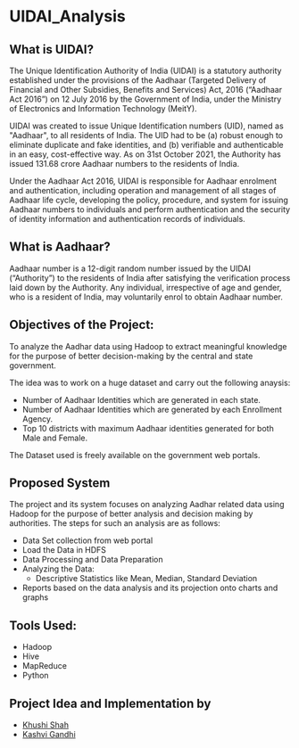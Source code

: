 # UIDAI_Analysis

## What is UIDAI?
The Unique Identification Authority of India (UIDAI) is a statutory authority established under the provisions of the Aadhaar (Targeted Delivery of Financial and Other Subsidies, Benefits and Services) Act, 2016 (“Aadhaar Act 2016”) on 12 July 2016 by the Government of India, under the Ministry of Electronics and Information Technology (MeitY).



UIDAI was created to issue Unique Identification numbers (UID), named as "Aadhaar", to all residents of India. The UID had to be (a) robust enough to eliminate duplicate and fake identities, and (b) verifiable and authenticable in an easy, cost-effective way. As on 31st October 2021, the Authority has issued 131.68 crore Aadhaar numbers to the residents of India.



Under the Aadhaar Act 2016, UIDAI is responsible for Aadhaar enrolment and authentication, including operation and management of all stages of Aadhaar life cycle, developing the policy, procedure, and system for issuing Aadhaar numbers to individuals and perform authentication and the security of identity information and authentication records of individuals.

##  What is Aadhaar?
Aadhaar number is a 12-digit random number issued by the UIDAI (“Authority”) to the residents of India after satisfying the verification process laid down by the Authority. Any individual, irrespective of age and gender, who is a resident of India, may voluntarily enrol to obtain Aadhaar number. 

## Objectives of the Project:
To analyze the Aadhar data using Hadoop to extract meaningful knowledge for the purpose of better decision-making by the central and state government.

The idea was to work on a huge dataset and carry out the following anaysis: 
- Number of Aadhaar Identities which are generated in each state. 
- Number of Aadhaar Identities which are generated by each Enrollment Agency. 
- Top 10 districts with maximum Aadhaar identities generated for both Male and Female.

The Dataset used is freely available on the government web portals.

## Proposed System 
The project and its system focuses on analyzing Aadhar related data using Hadoop for the purpose of better analysis and decision making by authorities. 
The steps for such an analysis are as follows:
- Data Set collection from web portal
- Load the Data in HDFS
- Data Processing and Data Preparation 
- Analyzing the Data:
  - Descriptive Statistics like Mean, Median, Standard Deviation
- Reports based on the data analysis and its projection onto charts and graphs


## Tools Used: 
- Hadoop
- Hive
- MapReduce
- Python


## Project Idea and Implementation by 
- [Khushi Shah](https://github.com/khushi2609)
- [Kashvi Gandhi](https://github.com/kashvi05)
